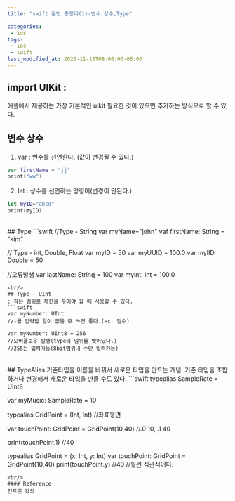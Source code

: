 ```yaml
---
title: "swift 문법 총정리(1)-변수,상수,Type"

categories:
 - ios
tags:
 - ios 
 - swift
last_modified_at: 2020-11-13T08:06:00-05:00
---
```

## import UIKit : 
애플에서 제공하는 가장 기본적인 uikit
필요한 것이 있으면 추가하는 방식으로 할 수 있다.

## 변수 상수
1. var : 변수를 선언한다. (값이 변경될 수 있다.)

```swift
var firstName = "jj"
print("ww")
```  
2. let : 상수를 선언하는 명령어(변경이 안된다.)
```swift
let myID="abcd"
print(myID)
```

<br/>
## Type
```swift
//Type - String
var myName="john"
vaf firstName: String = "kim"

// Type - int, Double, Float
var myID = 50
var myUUID = 100.0
var myIID: Double = 50

//오류발생
var lastName: String = 100
var myint: int = 100.0
```
<br/>
## Type - UInt
: 작은 범위로 제한을 두어야 할 때 사용할 수 있다.
```swift
var myNumber: UInt
//-를 입력할 일이 없을 때 쓰면 좋다.(ex. 점수)

var myNumber: UInt8 = 256 
//오버플로우 발생(type의 넘위를 벗어났다.)
//255는 입력가능(8bit범위내 수만 입력가능)
```
<br/>
## TypeAlias
기존타입을 이름을 바꿔서 새로운 타입을 만드는 개념.
기존 타입을 조합하거나 변경해서 새로운 타입을 만들 수도 있다.
```swift
typealias SampleRate = UInt8

var myMusic: SampleRate = 10

typealias GridPoint = (Int, Int)
//좌표평면

var touchPoint: GridPoint = GridPoint(10,40)
//.0 10, .1 40

print(touchPoint.1)
//40

typealias GridPoint = (x: Int, y: Int)
var touchPoint: GridPoint = GridPoint(10,40)
print(touchPoint.y)
//40
//훨씬 직관적이다.
```
<br/>
#### Reference
인프런 강의
